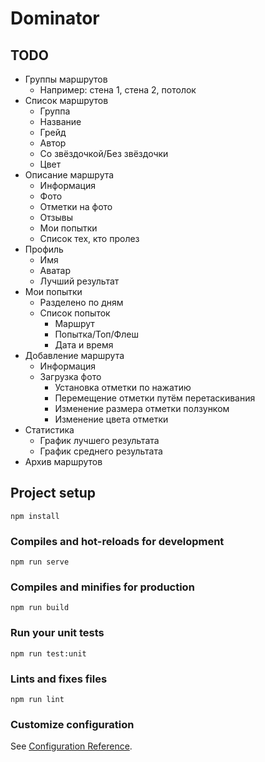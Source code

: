 # Dominator

## TODO
- Группы маршрутов
  - Например: стена 1, стена 2, потолок
- Список маршрутов
  - Группа
  - Название
  - Грейд
  - Автор
  - Со звёздочкой/Без звёздочки
  - Цвет
- Описание маршрута
  - Информация
  - Фото
  - Отметки на фото
  - Отзывы
  - Мои попытки
  - Список тех, кто пролез
- Профиль
  - Имя
  - Аватар
  - Лучший результат
- Мои попытки
  - Разделено по дням
  - Список попыток
    - Маршрут
    - Попытка/Топ/Флеш
    - Дата и время
- Добавление маршрута
  - Информация
  - Загрузка фото
    - Установка отметки по нажатию
    - Перемещение отметки путём перетаскивания
    - Изменение размера отметки ползунком
    - Изменение цвета отметки
- Статистика
  - График лучшего результата
  - График среднего результата
- Архив маршрутов

## Project setup
```
npm install
```

### Compiles and hot-reloads for development
```
npm run serve
```

### Compiles and minifies for production
```
npm run build
```

### Run your unit tests
```
npm run test:unit
```

### Lints and fixes files
```
npm run lint
```

### Customize configuration
See [Configuration Reference](https://cli.vuejs.org/config/).
